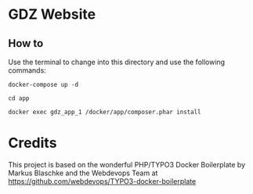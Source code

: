 # GDZ Website

## How to

Use the terminal to change into this directory and use the following commands:

```docker-compose up -d```

```cd app```

```docker exec gdz_app_1 /docker/app/composer.phar install```


# Credits

This project is based on the wonderful PHP/TYPO3 Docker Boilerplate by Markus Blaschke and the Webdevops Team at
https://github.com/webdevops/TYPO3-docker-boilerplate

